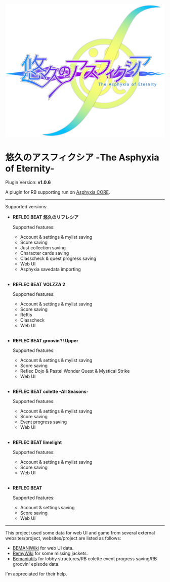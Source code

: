 <img src="icon.svg">

# 悠久のアスフィクシア -The Asphyxia of Eternity-

Plugin Version: **v1.0.6** 

A plugin for RB supporting run on <a href="https://asphyxia-core.github.io">Asphyxia CORE</a>.

---

Supported versions:

- **REFLEC BEAT 悠久のリフレシア**

    Supported features:
    
    - Account & settings & mylist saving
    - Score saving
    - Just collection saving
    - Character cards saving
    - Classcheck & quest progress saving
    - Web UI
    - Asphyxia savedata importing<br/><br/>

- **REFLEC BEAT VOLZZA 2**

    Supported features:

    - Account & settings & mylist saving
    - Score saving
    - Reftis
    - Classcheck
    - Web UI<br/><br/>

- **REFLEC BEAT groovin'!! Upper**

    Supported features:

    - Account & settings & mylist saving
    - Score saving
    - Reflec Dojo & Pastel Wonder Quest & Mystical Strike
    - Web UI<br/><br/>

- **REFLEC BEAT colette -All Seasons-**

    Supported features:

    - Account & settings & mylist saving
    - Score saving
    - Event progress saving
    - Web UI<br/><br/>

- **REFLEC BEAT limelight**

    Supported features:

    - Account & settings & mylist saving
    - Score saving
    - Web UI<br/><br/>

- **REFLEC BEAT**

    Supported features:

    - Account & settings saving
    - Score saving
    - Web UI

---

This project used some data for web UI and game from several external websites/project, websites/project are listed as follows:

- <a href="http://bemaniwiki.com/">BEMANIWiki</a> for web UI data.
- <a href="http://remywiki.com/">RemyWiki</a> for some missing jackets.
- <a href="https://github.com/DragonMinded/bemaniutils">Bemaniutils</a> for lobby structures/RB colette event progress saving/RB groovin' episode data.<br/>

I'm appreciated for their help.

